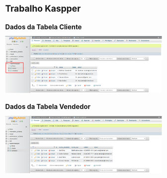 # Trabalho Kaspper

## Dados da Tabela Cliente
<img src="https://github.com/matheuscaso/trabalho_kaspper/blob/master/dados_persistidos_cliente.png" alt="Cliente"/>

## Dados da Tabela Vendedor
<img src="https://github.com/matheuscaso/trabalho_kaspper/blob/master/dados_persistidos_vendedor.png" alt="Vendedor"/>
